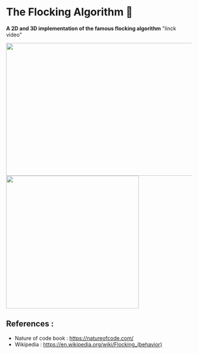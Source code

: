 
# The Flocking Algorithm 🌌

**A 2D and 3D implementation of the famous flocking algorithm** "linck video"

<img src="https://user-images.githubusercontent.com/69701088/158035601-3822fad7-995a-414a-b607-c3ca9ef46ca7.gif" width="540" height="360"/><img src="https://user-images.githubusercontent.com/69701088/158039369-527e17e8-2484-4923-b39c-cda5a5b66fad.gif" width="360" height="360"/>

## References :
- Nature of code book : https://natureofcode.com/
- Wikipedia : https://en.wikipedia.org/wiki/Flocking_(behavior)
